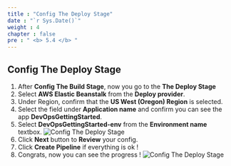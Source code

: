 ```yaml
---
title : "Config The Deploy Stage"
date : "`r Sys.Date()`"
weight : 4
chapter : false
pre : " <b> 5.4 </b> "
---
```


## Config The Deploy Stage

1. After **Config The Build Stage**, now you go to the **The Deploy Stage**
2. Select **AWS Elastic Beanstalk** from the **Deploy provider**.
3. Under Region, confirm that the **US West (Oregon) Region** is selected.
4. Select the field under **Application name** and confirm you can see the app **DevOpsGettingStarted**.
5. Select **DevOpsGettingStarted-env** from the **Environment name** textbox.
![Config The Deploy Stage](/images/5-CreateDeliveryPipeline/5.4-ConfigTheDeployStage/0001-config-deploy-stage.png)
6. Click **Next** button to **Review** your config.
7. Click **Create Pipeline** if everything is ok !
8. Congrats, now you can see the progress !
![Config The Deploy Stage](/images/5-CreateDeliveryPipeline/5.4-ConfigTheDeployStage/0002-config-deploy-stage.png)